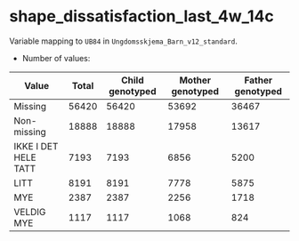 # shape_dissatisfaction_last_4w_14c
Variable mapping to `UB84` in `Ungdomsskjema_Barn_v12_standard`.
- Number of values:

| Value | Total | Child genotyped | Mother genotyped | Father genotyped |
| ----- | ----- | --------------- | ---------------- | ---------------- |
| Missing | 56420 | 56420 | 53692 | 36467 |
| Non-missing | 18888 | 18888 | 17958 | 13617 |
| IKKE I DET HELE TATT | 7193 | 7193 | 6856 |5200 |
| LITT | 8191 | 8191 | 7778 |5875 |
| MYE | 2387 | 2387 | 2256 |1718 |
| VELDIG MYE | 1117 | 1117 | 1068 |824 |



